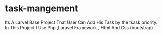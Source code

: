 # task-mangement
Its A Larvel Base Project That User Can Add His Task by the tsask priority. In This Project I Use Php ,Laravel Framework , Html And Css (bootstrap)
